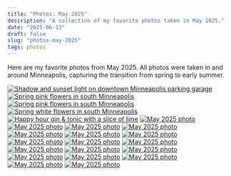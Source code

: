 ```yaml
---
title: "Photos: May 2025"
description: "A collection of my favorite photos taken in May 2025."
date: "2025-06-13"
draft: false
slug: "photos-may-2025"
tags: photos
---
```


<section>
    <p>
        Here are my favorite photos from May 2025. All photos were taken in and around Minneapolis, capturing the transition from spring to early summer.
    </p>
    <div id="gallery" class="masonry-gallery">
        <a href="/photos/2025/05/039AD1C4-8B23-4E20-A504-56854FBDB80A.jpeg" class="glightbox masonry-item" data-gallery="may2025" data-title="Shadow and sunset light on downtown Minneapolis parking garage"><img src="/photos/2025/05/039AD1C4-8B23-4E20-A504-56854FBDB80A.jpeg" alt="Shadow and sunset light on downtown Minneapolis parking garage"></a>
        <a href="/photos/2025/05/FullSizeRender_VSCO.jpeg" class="glightbox masonry-item" data-gallery="may2025" data-title="May 2025 photo"><img src="/photos/2025/05/FullSizeRender_VSCO.jpeg" alt="Spring pink flowers in south Minneapolis"></a>
        <a href="/photos/2025/05/IMG_2348_VSCO.jpeg" class="glightbox masonry-item" data-gallery="may2025" data-title="May 2025 photo"><img src="/photos/2025/05/IMG_2348_VSCO.jpeg" alt="Spring pink flowers in south Minneapolis"></a>
        <a href="/photos/2025/05/IMG_2401_VSCO.jpeg" class="glightbox masonry-item" data-gallery="may2025" data-title="May 2025 photo"><img src="/photos/2025/05/IMG_2401_VSCO.jpeg" alt="Spring white flowers in south Minneapolis"></a>
        <a href="/photos/2025/05/IMG_2418.jpeg" class="glightbox masonry-item" data-gallery="may2025" data-title="May 2025 photo"><img src="/photos/2025/05/IMG_2418.jpeg" alt="Happy hour gin & tonic with a slice of lime"></a>
        <a href="/photos/2025/05/R0001347_VSCO.jpeg" class="glightbox masonry-item" data-gallery="may2025" data-title="May 2025 photo"><img src="/photos/2025/05/R0001347_VSCO.jpeg" alt="May 2025 photo"></a>
        <a href="/photos/2025/05/R0001353_VSCO.jpeg" class="glightbox masonry-item" data-gallery="may2025" data-title="May 2025 photo"><img src="/photos/2025/05/R0001353_VSCO.jpeg" alt="May 2025 photo"></a>
        <a href="/photos/2025/05/R0001357_VSCO.jpeg" class="glightbox masonry-item" data-gallery="may2025" data-title="May 2025 photo"><img src="/photos/2025/05/R0001357_VSCO.jpeg" alt="May 2025 photo"></a>
        <a href="/photos/2025/05/R0001359_VSCO.jpeg" class="glightbox masonry-item" data-gallery="may2025" data-title="May 2025 photo"><img src="/photos/2025/05/R0001359_VSCO.jpeg" alt="May 2025 photo"></a>
        <a href="/photos/2025/05/R0001363_VSCO.jpeg" class="glightbox masonry-item" data-gallery="may2025" data-title="May 2025 photo"><img src="/photos/2025/05/R0001363_VSCO.jpeg" alt="May 2025 photo"></a>
        <a href="/photos/2025/05/R0001366_VSCO.jpeg" class="glightbox masonry-item" data-gallery="may2025" data-title="May 2025 photo"><img src="/photos/2025/05/R0001366_VSCO.jpeg" alt="May 2025 photo"></a>
        <a href="/photos/2025/05/R0001370_VSCO.jpeg" class="glightbox masonry-item" data-gallery="may2025" data-title="May 2025 photo"><img src="/photos/2025/05/R0001370_VSCO.jpeg" alt="May 2025 photo"></a>
        <a href="/photos/2025/05/R0001375_VSCO.jpeg" class="glightbox masonry-item" data-gallery="may2025" data-title="May 2025 photo"><img src="/photos/2025/05/R0001375_VSCO.jpeg" alt="May 2025 photo"></a>
        <a href="/photos/2025/05/R0001377_VSCO.jpeg" class="glightbox masonry-item" data-gallery="may2025" data-title="May 2025 photo"><img src="/photos/2025/05/R0001377_VSCO.jpeg" alt="May 2025 photo"></a>
        <a href="/photos/2025/05/R0001378_VSCO.jpeg" class="glightbox masonry-item" data-gallery="may2025" data-title="May 2025 photo"><img src="/photos/2025/05/R0001378_VSCO.jpeg" alt="May 2025 photo"></a>
        <a href="/photos/2025/05/R0001391_VSCO.jpeg" class="glightbox masonry-item" data-gallery="may2025" data-title="May 2025 photo"><img src="/photos/2025/05/R0001391_VSCO.jpeg" alt="May 2025 photo"></a>
        <a href="/photos/2025/05/R0001397_VSCO.jpeg" class="glightbox masonry-item" data-gallery="may2025" data-title="May 2025 photo"><img src="/photos/2025/05/R0001397_VSCO.jpeg" alt="May 2025 photo"></a>
        <a href="/photos/2025/05/R0001400_VSCO.jpeg" class="glightbox masonry-item" data-gallery="may2025" data-title="May 2025 photo"><img src="/photos/2025/05/R0001400_VSCO.jpeg" alt="May 2025 photo"></a>
        <a href="/photos/2025/05/R0001412.jpeg" class="glightbox masonry-item" data-gallery="may2025" data-title="May 2025 photo"><img src="/photos/2025/05/R0001412.jpeg" alt="May 2025 photo"></a>
        <a href="/photos/2025/05/R0001430_VSCO.jpeg" class="glightbox masonry-item" data-gallery="may2025" data-title="May 2025 photo"><img src="/photos/2025/05/R0001430_VSCO.jpeg" alt="May 2025 photo"></a>
        <a href="/photos/2025/05/R0001431_VSCO.jpeg" class="glightbox masonry-item" data-gallery="may2025" data-title="May 2025 photo"><img src="/photos/2025/05/R0001431_VSCO.jpeg" alt="May 2025 photo"></a>
        <a href="/photos/2025/05/R0001458_VSCO.jpeg" class="glightbox masonry-item" data-gallery="may2025" data-title="May 2025 photo"><img src="/photos/2025/05/R0001458_VSCO.jpeg" alt="May 2025 photo"></a>
        <a href="/photos/2025/05/R0001461_VSCO.jpeg" class="glightbox masonry-item" data-gallery="may2025" data-title="May 2025 photo"><img src="/photos/2025/05/R0001461_VSCO.jpeg" alt="May 2025 photo"></a>
    </div>
</section>
<script>
  document.addEventListener("DOMContentLoaded", function() {
    if (window.GLightbox) {
      GLightbox({
        selector: '.glightbox',
        loop: true,
        touchNavigation: true,
        closeButton: true,
        zoomable: true,
        draggable: true
      });
    }
  });
</script>
